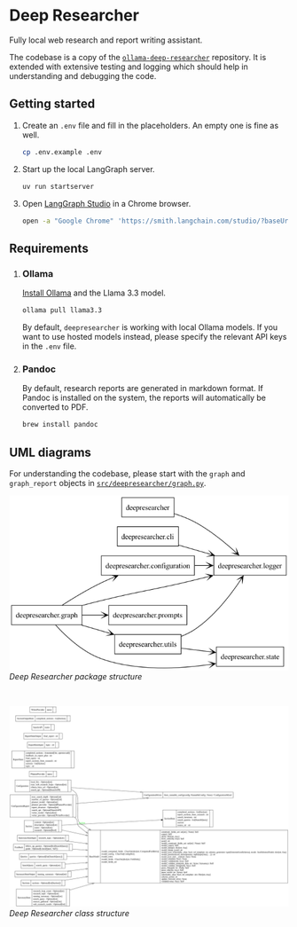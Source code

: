 # Deep Researcher

Fully local web research and report writing assistant.

The codebase is a copy of the [`ollama-deep-researcher`](https://github.com/langchain-ai/ollama-deep-researcher) repository. It is extended with extensive testing and logging which should help in understanding and debugging the code.

## Getting started
1. Create an `.env` file and fill in the placeholders. An empty one is fine as well.
    ```bash
    cp .env.example .env
    ```
2. Start up the local LangGraph server.
    ```bash
    uv run startserver
    ```
3. Open [LangGraph Studio](https://smith.langchain.com/studio/?baseUrl=http://127.0.0.1:2024) in a Chrome browser.
    ```bash
    open -a "Google Chrome" 'https://smith.langchain.com/studio/?baseUrl=http://127.0.0.1:2024'
    ```

## Requirements

1. ### Ollama

   [Install Ollama](https://ollama.com/download) and the Llama 3.3 model.
   ```bash
   ollama pull llama3.3
   ```
   By default, `deepresearcher` is working with local Ollama models. If you want to use hosted models instead, please specify the relevant API keys in the `.env` file.
2. ### Pandoc

   By default, research reports are generated in markdown format. If Pandoc is installed on the system, the reports will automatically be converted to PDF.
   ```bash
   brew install pandoc
   ```

## UML diagrams

For understanding the codebase, please start with the `graph` and `graph_report` objects in [`src/deepresearcher/graph.py`](src/deepresearcher/graph.py).

![package diagram](./uml/packages.png "Deep Researcher package structure")
<br>*Deep Researcher package structure*

<br>

![class diagram](./uml/classes.png "Deep Researcher class structure")
<br>*Deep Researcher class structure*
